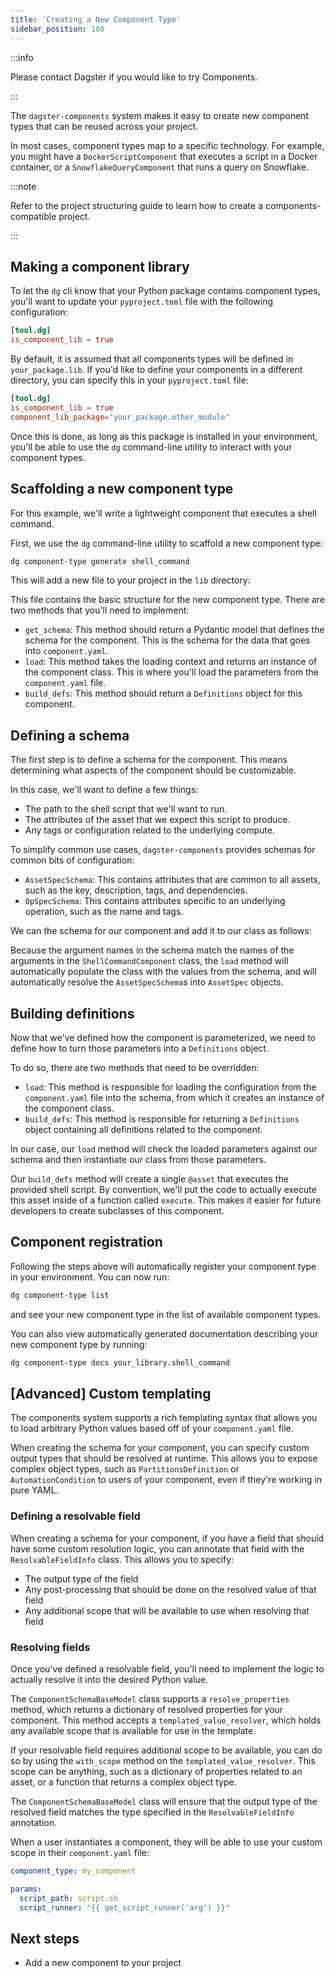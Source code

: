```yaml
---
title: 'Creating a New Component Type'
sidebar_position: 100
---
```


:::info

Please contact Dagster if you would like to try Components.

:::

The `dagster-components` system makes it easy to create new component types that can be reused across your project.

In most cases, component types map to a specific technology. For example, you might have a `DockerScriptComponent` that executes a script in a Docker container, or a `SnowflakeQueryComponent` that runs a query on Snowflake.

:::note

Refer to the project structuring guide to learn how to create a components-compatible project.

:::

## Making a component library

To let the `dg` cli know that your Python package contains component types, you'll want to update your `pyproject.toml` file with the following configuration:

```toml
[tool.dg]
is_component_lib = true
```

By default, it is assumed that all components types will be defined in `your_package.lib`. If you'd like to define your components in a different directory, you can specify this in your `pyproject.toml` file:

```toml
[tool.dg]
is_component_lib = true
component_lib_package="your_package.other_module"
```

Once this is done, as long as this package is installed in your environment, you'll be able to use the `dg` command-line utility to interact with your component types.

## Scaffolding a new component type

For this example, we'll write a lightweight component that executes a shell command.

First, we use the `dg` command-line utility to scaffold a new component type:

```bash
dg component-type generate shell_command
```

This will add a new file to your project in the `lib` directory:

<CodeExample path="docs_beta_snippets/docs_beta_snippets/guides/components/shell-script-component/empty.py" language="python" />

This file contains the basic structure for the new component type. There are two methods that you'll need to implement:

- `get_schema`: This method should return a Pydantic model that defines the schema for the component. This is the schema for the data that goes into `component.yaml`.
- `load`: This method takes the loading context and returns an instance of the component class. This is where you'll load the parameters from the `component.yaml` file.
- `build_defs`: This method should return a `Definitions` object for this component.

## Defining a schema

The first step is to define a schema for the component. This means determining what aspects of the component should be customizable.

In this case, we'll want to define a few things:

- The path to the shell script that we'll want to run.
- The attributes of the asset that we expect this script to produce.
- Any tags or configuration related to the underlying compute.

To simplify common use cases, `dagster-components` provides schemas for common bits of configuration:

- `AssetSpecSchema`: This contains attributes that are common to all assets, such as the key, description, tags, and dependencies.
- `OpSpecSchema`: This contains attributes specific to an underlying operation, such as the name and tags.

We can the schema for our component and add it to our class as follows:

<CodeExample path="docs_beta_snippets/docs_beta_snippets/guides/components/shell-script-component/with-config-schema.py" language="python" />

Because the argument names in the schema match the names of the arguments in the `ShellCommandComponent` class, the `load` method will automatically populate the class with the values from the schema, and will automatically resolve the `AssetSpecSchema`s into `AssetSpec` objects.

## Building definitions

Now that we've defined how the component is parameterized, we need to define how to turn those parameters into a `Definitions` object.

To do so, there are two methods that need to be overridden:

- `load`: This method is responsible for loading the configuration from the `component.yaml` file into the schema, from which it creates an instance of the component class.
- `build_defs`: This method is responsible for returning a `Definitions` object containing all definitions related to the component.

In our case, our `load` method will check the loaded parameters against our schema and then instantiate our class from those parameters.

Our `build_defs` method will create a single `@asset` that executes the provided shell script. By convention, we'll put the code to actually execute this asset inside of a function called `execute`. This makes it easier for future developers to create subclasses of this component.

<CodeExample path="docs_beta_snippets/docs_beta_snippets/guides/components/shell-script-component/with-build-defs.py" language="python" />

## Component registration

Following the steps above will automatically register your component type in your environment. You can now run:

```bash
dg component-type list
```

and see your new component type in the list of available component types.

You can also view automatically generated documentation describing your new component type by running:

```bash
dg component-type docs your_library.shell_command
```

## [Advanced] Custom templating

The components system supports a rich templating syntax that allows you to load arbitrary Python values based off of your `component.yaml` file.

When creating the schema for your component, you can specify custom output types that should be resolved at runtime. This allows you to expose complex object types, such as `PartitionsDefinition` or `AutomationCondition` to users of your component, even if they're working in pure YAML.

### Defining a resolvable field

When creating a schema for your component, if you have a field that should have some custom resolution logic, you can annotate that field with the `ResolvableFieldInfo` class. This allows you to specify:

- The output type of the field
- Any post-processing that should be done on the resolved value of that field
- Any additional scope that will be available to use when resolving that field

<CodeExample path="docs_beta_snippets/docs_beta_snippets/guides/components/shell-script-component/defining-resolvable-field.py" language="python" />

### Resolving fields

Once you've defined a resolvable field, you'll need to implement the logic to actually resolve it into the desired Python value.

The `ComponentSchemaBaseModel` class supports a `resolve_properties` method, which returns a dictionary of resolved properties for your component. This method accepts a `templated_value_resolver`, which holds any available scope that is available for use in the template.

If your resolvable field requires additional scope to be available, you can do so by using the `with_scope` method on the `templated_value_resolver`. This scope can be anything, such as a dictionary of properties related to an asset, or a function that returns a complex object type.

<CodeExample path="docs_beta_snippets/docs_beta_snippets/guides/components/shell-script-component/resolving-resolvable-field.py" language="python" />

The `ComponentSchemaBaseModel` class will ensure that the output type of the resolved field matches the type specified in the `ResolvableFieldInfo` annotation.

When a user instantiates a component, they will be able to use your custom scope in their `component.yaml` file:

```yaml
component_type: my_component

params:
  script_path: script.sh
  script_runner: "{{ get_script_runner('arg') }}"
```

## Next steps

- Add a new component to your project

